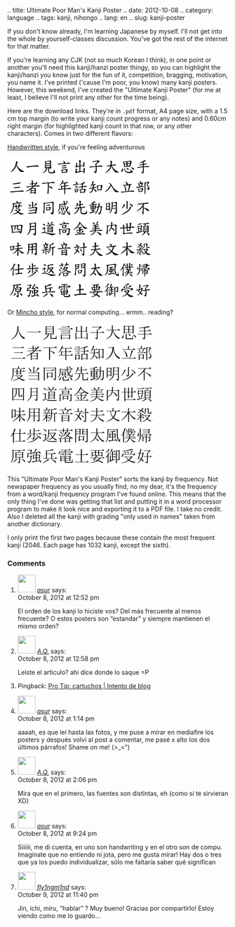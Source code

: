 .. title: Ultimate Poor Man's Kanji Poster
.. date: 2012-10-08
.. category: language
.. tags: kanji, nihongo
.. lang: en
.. slug: kanji-poster

If you don't know already, I'm learning Japanese by myself. I'll not get into the whole by yourself-classes discussion. You've got the rest of the internet for that matter.

If you're learning any CJK (not so much Korean I think), in one point or
another you'll need this kanji/hanzi poster thingy, so you can highlight
the kanji/hanzi you know just for the fun of it, competition, bragging,
motivation, you name it. I've printed ('cause I'm poor, you know) many
kanji posters. However, this weekend, I've created the "Ultimate Kanji
Poster" (for me at least, I believe I'll not print any other for the time
being).

Here are the download links. They're in ``.pdf`` format, A4 page size, with a 1.5 cm top margin (to write your kanji count progress or any notes) and 0.60cm right margin (for highlighted kanji count in that row, or any other characters). Comes in two different flavors:

[Handwritten style](http://www.mediafire.com/view/?574al175dwc959t), if you're feeling adventurous

![Sample of handwriten style](/images/2012/kanjiposter-handwrittenthumb.gif)

Or [Mincho style](http://www.mediafire.com/view/?ymbmdwkdotd07z7), for normal computing... ermm.. reading?

![Sample of mincho style](/images/2012/kanjiposter-minchothumb.gif)


This "Ultimate Poor Man's Kanji Poster" sorts the kanji by frequency. Not
newspaper frequency as you usually find, no my dear, it's the frequency
from a word/kanji frequency program I've found online. This means that
the only thing I've done was getting that list and putting it in a word
processor program to make it look nice and exporting it to a PDF file. I
take no credit. Also I deleted all the kanji with grading "only used in
names" taken from another dictionary.

I only print the first two pages because these contain the most frequent
kanji (2046. Each page has 1032 kanji, except the sixth). 

<h3> Comments </h3>

<div id="comments">

<ol class="commentlist">
<li class="comment even thread-even depth-1" id="li-comment-320">
<div id="comment-320">
<div class="comment-author vcard">
<img alt='' src='http://0.gravatar.com/avatar/4dff540a55fe51a182ab96df59c7fbe8?s=40&amp;d=http%3A%2F%2F0.gravatar.com%2Favatar%2Fad516503a11cd5ca435acc9bb6523536%3Fs%3D40&amp;r=G' class='avatar avatar-40 photo' height='40' width='40' />			<cite class="fn"><a href='http://gravatar.com/asur2004' rel='external nofollow' class='url'>asur</a></cite> <span class="says">says:</span>		</div><!-- .comment-author .vcard -->

<div class="comment-meta commentmetadata">October 8, 2012 at 12:52 pm		</div><!-- .comment-meta .commentmetadata -->

<div class="comment-body"><p>El orden de los kanji lo hiciste vos? Del más frecuente al menos frecuente? O estos posters son &#8220;estandar&#8221; y siempre mantienen el mismo orden?</p>
</div>


</div><!-- #comment-##  -->

</li>
<li class="comment byuser comment-author-eikiu bypostauthor odd alt thread-odd thread-alt depth-1" id="li-comment-321">
<div id="comment-321">
<div class="comment-author vcard">
<img alt='' src='http://1.gravatar.com/avatar/5ebd81318e7abfbd688508fb6d46f802?s=40&amp;d=http%3A%2F%2F1.gravatar.com%2Favatar%2Fad516503a11cd5ca435acc9bb6523536%3Fs%3D40&amp;r=G' class='avatar avatar-40 photo' height='40' width='40' />			<cite class="fn"><a href='http://blog.quinzi.com.ar/' rel='external nofollow' class='url'>A.Q.</a></cite> <span class="says">says:</span>		</div><!-- .comment-author .vcard -->

<div class="comment-meta commentmetadata">October 8, 2012 at 12:58 pm		</div><!-- .comment-meta .commentmetadata -->

<div class="comment-body"><p>Leìste el artìculo? ahi dice donde lo saque =P</p>
</div>


</div><!-- #comment-##  -->

</li>
<li class="post pingback">
<p>Pingback: <a href='http://eikiu.wordpress.com/2012/10/08/pro-tip-cartuchos/' rel='external nofollow' class='url'>Pro Tip: cartuchos | Intento de blog</a></p>
</li>
<li class="comment even thread-even depth-1" id="li-comment-323">
<div id="comment-323">
<div class="comment-author vcard">
<img alt='' src='http://0.gravatar.com/avatar/4dff540a55fe51a182ab96df59c7fbe8?s=40&amp;d=http%3A%2F%2F0.gravatar.com%2Favatar%2Fad516503a11cd5ca435acc9bb6523536%3Fs%3D40&amp;r=G' class='avatar avatar-40 photo' height='40' width='40' />			<cite class="fn"><a href='http://gravatar.com/asur2004' rel='external nofollow' class='url'>asur</a></cite> <span class="says">says:</span>		</div><!-- .comment-author .vcard -->

<div class="comment-meta commentmetadata">October 8, 2012 at 1:14 pm		</div><!-- .comment-meta .commentmetadata -->

<div class="comment-body"><p>aaaah, es que leí hasta las fotos, y me puse a mirar en mediafire los posters y después volví al post a comentar, me pasé x alto los dos últimos párrafos! Shame on me! (&gt;_&lt;&quot;)</p>
</div>


</div><!-- #comment-##  -->

</li>
<li class="comment byuser comment-author-eikiu bypostauthor odd alt thread-odd thread-alt depth-1" id="li-comment-324">
<div id="comment-324">
<div class="comment-author vcard">
<img alt='' src='http://1.gravatar.com/avatar/5ebd81318e7abfbd688508fb6d46f802?s=40&amp;d=http%3A%2F%2F1.gravatar.com%2Favatar%2Fad516503a11cd5ca435acc9bb6523536%3Fs%3D40&amp;r=G' class='avatar avatar-40 photo' height='40' width='40' />			<cite class="fn"><a href='http://blog.quinzi.com.ar/' rel='external nofollow' class='url'>A.Q.</a></cite> <span class="says">says:</span>		</div><!-- .comment-author .vcard -->

<div class="comment-meta commentmetadata">October 8, 2012 at 2:06 pm		</div><!-- .comment-meta .commentmetadata -->

<div class="comment-body"><p>Mira que en el primero, las fuentes son distintas, eh (como si te sirvieran XD)</p>
</div>


</div><!-- #comment-##  -->

</li>
<li class="comment even thread-even depth-1" id="li-comment-325">
<div id="comment-325">
<div class="comment-author vcard">
<img alt='' src='http://0.gravatar.com/avatar/4dff540a55fe51a182ab96df59c7fbe8?s=40&amp;d=http%3A%2F%2F0.gravatar.com%2Favatar%2Fad516503a11cd5ca435acc9bb6523536%3Fs%3D40&amp;r=G' class='avatar avatar-40 photo' height='40' width='40' />			<cite class="fn"><a href='http://gravatar.com/asur2004' rel='external nofollow' class='url'>asur</a></cite> <span class="says">says:</span>		</div><!-- .comment-author .vcard -->

<div class="comment-meta commentmetadata">October 8, 2012 at 9:24 pm		</div><!-- .comment-meta .commentmetadata -->

<div class="comment-body"><p>Siiiiii, me di cuenta, en uno son handwriting y en el otro son de compu.<br />
Imaginate que no entiendo ni jota, pero me gusta mirar! Hay dos o  tres que ya los puedo individualizar, sólo me faltaría saber qué significan</p>
</div>


</div><!-- #comment-##  -->

</li>
<li class="comment odd alt thread-odd thread-alt depth-1" id="li-comment-326">
<div id="comment-326">
<div class="comment-author vcard">
<img alt='' src='http://0.gravatar.com/avatar/6ffea869cbcc54735bec2273c4a55918?s=40&amp;d=http%3A%2F%2F0.gravatar.com%2Favatar%2Fad516503a11cd5ca435acc9bb6523536%3Fs%3D40&amp;r=G' class='avatar avatar-40 photo' height='40' width='40' />			<cite class="fn"><a href='http://gravatar.com/fly1ngm1nd' rel='external nofollow' class='url'>fly1ngm1nd</a></cite> <span class="says">says:</span>		</div><!-- .comment-author .vcard -->

<div class="comment-meta commentmetadata">October 9, 2012 at 11:40 pm		</div><!-- .comment-meta .commentmetadata -->

<div class="comment-body"><p>Jin, ichi, miru, &#8220;hablar&#8221; ? Muy bueno! Gracias por compartirlo! Estoy viendo como me lo guardo&#8230;</p>
</div>


</div><!-- #comment-##  -->

</li>
</ol>


</div><!-- #comments -->